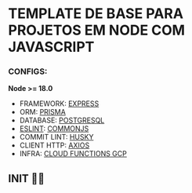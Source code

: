 # TEMPLATE DE BASE PARA PROJETOS EM NODE COM JAVASCRIPT

### CONFIGS:
 <b> Node >= 18.0</b>
 + FRAMEWORK: [EXPRESS](https://expressjs.com/en/4x/api.html)
 + ORM: [PRISMA](https://www.prisma.io/docs/getting-started/quickstart)
 + DATABASE: [POSTGRESQL](https://www.postgresql.org/)
 + [ESLINT](https://eslint.org/): [COMMONJS](https://blog.logrocket.com/commonjs-vs-es-modules-node-js/)
 + COMMIT LINT: [HUSKY](https://typicode.github.io/husky/)
 + CLIENT HTTP: [AXIOS](https://axios-http.com/ptbr/docs/intro)    
 + INFRA: [CLOUD FUNCTIONS GCP](https://cloud.google.com/functions?hl=pt-br)


## INIT 🤘🚀